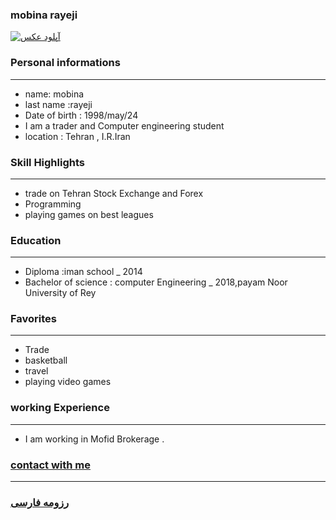 
### mobina rayeji
<a href="http://uupload.ir/view/rnde_mohammad.jpg" target="_blank"><img src="https://reg1.pnu.ac.ir/_Templates/ShowStdPic/ShowStdPic.aspx?0.22548932728526627" border="0" alt="آپلود عکس" /></a>

### Personal informations

---
+ name: mobina
+ last name :rayeji
+ Date of birth : 1998/may/24
+ I am a trader and Computer engineering student
+ location : Tehran , I.R.Iran


### Skill Highlights

---
+ trade on Tehran Stock Exchange and Forex
+ Programming
+ playing games on best leagues

### Education

---
+ Diploma :iman school
_ 2014
+ Bachelor of science : computer Engineering
_ 2018,payam Noor University of Rey 

### Favorites

---
+ Trade
+ basketball
+ travel 
+ playing video games

### working Experience

---
+ I am working in Mofid Brokerage .

### [contact with me](https://web.telegram.org/#/im?p=@M7M_K)


--- 
### [رزومه فارسی](resume-fa.md)
